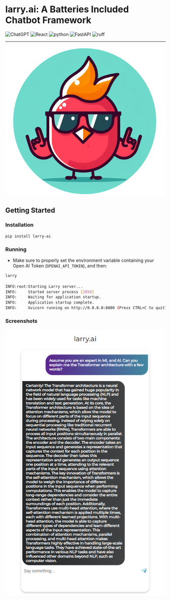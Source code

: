 # larry.ai: A Batteries Included Chatbot Framework

![ChatGPT](https://img.shields.io/badge/chatGPT-74aa9c?style=for-the-badge&logo=openai&logoColor=white) ![React](https://img.shields.io/badge/react-%2320232a.svg?style=for-the-badge&logo=react&logoColor=%2361DAFB) ![python](https://img.shields.io/badge/python-3.11-blue?style=for-the-badge) ![FastAPI](https://img.shields.io/badge/FastAPI-005571?style=for-the-badge&logo=fastapi) ![ruff](https://img.shields.io/badge/lint-ruff-gold?style=for-the-badge)

<hr />

<p align="center"><img src="https://github.com/rafaelpierre/larry/blob/main/img/larry.png?raw=true" /></p>

## Getting Started
### Installation
```bash
pip install larry-ai
```

### Running

* Make sure to properly set the environment variable containing your Open AI Token (`OPENAI_API_TOKEN`), and then:

```bash
larry

INFO:root:Starting Larry server...
INFO:     Started server process [2856]
INFO:     Waiting for application startup.
INFO:     Application startup complete.
INFO:     Uvicorn running on http://0.0.0.0:8000 (Press CTRL+C to quit)
```

### Screenshots

<p align="center"><img src="https://github.com/rafaelpierre/larry/blob/main/img/screenshot.png?raw=true" /></p>

